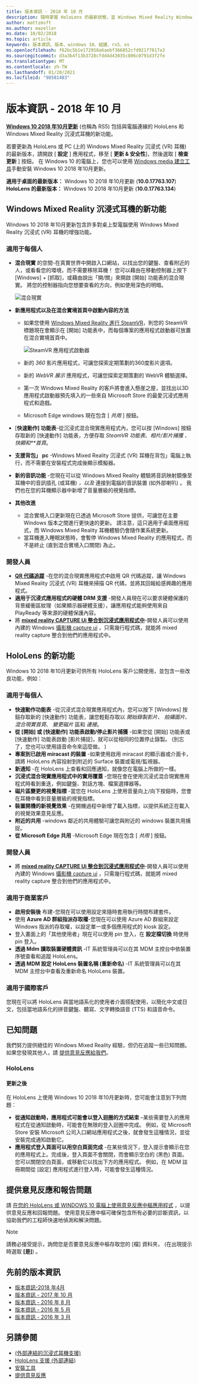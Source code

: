 ```yaml
---
title: 版本資訊 - 2018 年 10 月
description: 隨時掌握 HoloLens 的最新狀態，並 Windows Mixed Reality Windows 10 十月 2018/RS5 Update 的版本資訊。
author: mattzmsft
ms.author: mazeller
ms.date: 10/02/2018
ms.topic: article
keywords: 版本資訊、版本、windows 10、組建、rs5、os
ms.openlocfilehash: f62bc5b1e172958a6aebf366852cfd921f7817a3
ms.sourcegitcommit: d3a3b4f13b3728cfdd4d43035c806c0791d3f2fe
ms.translationtype: MT
ms.contentlocale: zh-TW
ms.lasthandoff: 01/20/2021
ms.locfileid: "98581483"
---
```

# <a name="release-notes---october-2018"></a>版本資訊 - 2018 年 10 月

**[Windows 10 2018 年10月更新](https://blogs.windows.com/windowsexperience/2018/10/02/find-out-whats-new-in-windows-and-office-in-october/)** (也稱為 RS5) 包括與電腦連線的 HoloLens 和 Windows Mixed Reality 沉浸式耳機的新功能。 

若要更新為 HoloLens 或 PC (上的 Windows Mixed Reality 沉浸式 (VR) 耳機) 的最新版本，請開啟 [ **設定** ] 應用程式，移至 [ **更新 & 安全性**]，然後選取 [ **檢查更新** ] 按鈕。 在 Windows 10 的電腦上，您也可以使用 [Windows media 建立工具](https://www.microsoft.com/software-download/windows10)手動安裝 Windows 10 2018 年10月更新。

**適用于桌面的最新版本：** Windows 10 2018 年10月更新 (**10.0.17763.107**) <br>
**HoloLens 的最新版本：** Windows 10 2018 年10月更新 (**10.0.17763.134**) <br>

## <a name="new-features-for-windows-mixed-reality-immersive-headsets"></a>Windows Mixed Reality 沉浸式耳機的新功能

Windows 10 2018 年10月更新包含許多對桌上型電腦使用 Windows Mixed Reality 沉浸式 (VR) 耳機的增強功能。

### <a name="for-everyone"></a>適用于每個人

* **混合現實** 的空間-在真實世界中開啟入口網站，以找出您的鍵盤、查看附近的人，或看看您的環境，而不需要移除耳機！ 您可以藉由在移動控制器上按下 [Windows] + [抓取]，或藉由說出「開/關」來開啟 [開始] 功能表的混合現實。 將您的控制器指向您想要查看的方向，例如使用深色的明暗。

    ![混合現實](images/mr-flashlight.png)

* **新應用程式以及在混合實境首頁中啟動內容的方法**
    * 如果您使用 [Windows Mixed Reality 進行 SteamVR](./using-steamvr-with-windows-mixed-reality.md)，則您的 SteamVR 標題現在會顯示在 [開始] 功能表中，而每個專案的應用程式啟動器可放置在混合實境首頁中。
    
        ![SteamVR 應用程式啟動器](images/steamvr-launchers.png)
        
    * 新的 *360* 影片應用程式，可讓您探索定期策劃的360度影片選項。
    * 新的 *WebVR 展示* 應用程式，可讓您探索定期策劃的 WebVR 體驗選擇。
    * 第一次 Windows Mixed Reality 的客戶將會進入懸崖之屋，並找出以3D 應用程式啟動器預先填入的一些來自 Microsoft Store 的最愛沉浸式應用程式和遊戲。
    * Microsoft Edge windows 現在包含 [ *共用* ] 按鈕。
* [**快速動作] 功能表**-從沉浸式混合現實應用程式內，您可以按 [Windows] 按鈕存取新的 [快速動作] 功能表，方便存取 *SteamVR 功能表*、*相片/影片捕獲* *、快顯和**首頁*。
* **支援背包」 pc** -Windows Mixed Reality 沉浸式 (VR) 耳機在背包」電腦上執行，而不需要在安裝程式完成後顯示模擬器。
* **新的音訊功能** -您現在可以從 Windows Mixed Reality 體驗將音訊映射鏡像至耳機中的音訊插孔 (或耳機) *，以及* 連接到電腦的音訊裝置 (如外部喇叭) 。 我們也在您的耳機顯示器中新增了音量層級的視覺指標。
* **其他改進**
    * 混合實境入口更新現在已透過 Microsoft Store 提供，可讓您在主要 Windows 版本之間進行更快速的更新。 請注意，這只適用于桌面應用程式，而 Windows Mixed Reality 耳機體驗仍會隨作業系統更新。 
    * 當耳機進入睡眠狀態時，會暫停 Windows Mixed Reality 的應用程式，而不是終止 (直到混合實境入口關閉) 為止。
    
### <a name="for-developers"></a>開發人員

* **[QR 代碼追蹤](/windows/mixed-reality/develop/platform-capabilities-and-apis/qr-code-tracking)** -在您的混合現實應用程式中啟用 QR 代碼追蹤，讓 Windows Mixed Reality 沉浸式 (VR) 耳機來掃描 QR 代碼，並將其回報給感興趣的應用程式。
* **適用于沉浸式應用程式的硬體 DRM 支援** -開發人員現在可以要求硬體保護的背景緩衝區紋理（如果顯示器硬體支援），讓應用程式能夠使用來自 PlayReady 等來源的硬體保護內容。
* 將 **[mixed reality CAPTURE Ui 整合到沉浸式應用程式中](/windows/mixed-reality/develop/platform-capabilities-and-apis/mixed-reality-capture-for-developers#integrating-mrc-functionality-from-within-your-app)**-開發人員可以使用內建的 Windows [攝影機 capture ui](/windows/uwp/audio-video-camera/capture-photos-and-video-with-cameracaptureui) ，只需幾行程式碼，就能將 mixed reality capture 整合到他們的應用程式中。

## <a name="new-features-for-hololens"></a>HoloLens 的新功能

Windows 10 2018 年10月更新可供所有 HoloLens 客戶公開使用，並包含一些改良功能，例如：

### <a name="for-everyone"></a>適用于每個人

* **快速動作功能表** -從沉浸式混合現實應用程式內，您可以按下 [Windows] 按鈕存取新的 [快速動作] 功能表，讓您輕鬆存取以 *開始錄製影片*、 *拍攝圖片*、 *混合現實首頁*、 *變更磁片* 區和 *連接*。
* **從 [開始] 或 [快速動作] 功能表啟動/停止影片捕獲** -如果您從 [開始] 功能表或 [快速動作] 功能表啟動 [影片捕捉]，就可以從相同的位置停止錄製。  (別忘了，您也可以使用語音命令來這麼做。 ) 
* **專案到已啟用 miracast 的裝置** -如果使用啟用 miracast 的顯示器或介面卡，請將 HoloLens 內容投射到附近的 Surface 裝置或電視/監視器。
* **新通知** -在 HoloLens 上查看和回應通知，就像您在電腦上所做的一樣。  
* **沉浸式混合現實應用程式中的實用覆蓋** -您現在會在使用沉浸式混合現實應用程式時看到重迭，例如鍵盤、對話方塊、檔案選擇器等。
* **磁片區變更的視覺指標** -當您在 HoloLens 上使用音量向上/向下按鈕時，您會在耳機中看到音量層級的視覺指標。
* **裝置開機的新視覺效果** -在開機過程中新增了載入指標，以提供系統正在載入的視覺效果意見反應。
* **附近的共用** -windows 鄰近的共用體驗可讓您與附近的 windows 裝置共用捕捉。  
* **從 Microsoft Edge 共用** -Microsoft Edge 現在包含 [ *共用* ] 按鈕。 

### <a name="for-developers"></a>開發人員

* 將 **[mixed reality CAPTURE Ui 整合到沉浸式應用程式中](/windows/mixed-reality/develop/platform-capabilities-and-apis/mixed-reality-capture-for-developers#integrating-mrc-functionality-from-within-your-app)**-開發人員可以使用內建的 Windows [攝影機 capture ui](/windows/uwp/audio-video-camera/capture-photos-and-video-with-cameracaptureui) ，只需幾行程式碼，就能將 mixed reality capture 整合到他們的應用程式中。

### <a name="for-commercial-customers"></a>適用于商業客戶

* **啟用安裝後** 布建-您現在可以使用設定來隨時套用執行時間布建套件。
* 使用 **Azure AD 群組指派存取權**-您現在可以使用 Azure AD 群組來設定 Windows 指派的存取權，以設定單一或多個應用程式的 kiosk 設定。
* 登入畫面上的「其他使用者」現在可以使用 pin 登入，在 **設定檔切換** 時使用 pin 登入。 
* **透過 Mdm 讀取裝置硬體資訊** -IT 系統管理員可以在其 MDM 主控台中依裝置序號查看和追蹤 HoloLens。
* **透過 MDM 設定 HoloLens 裝置名稱 (重新命名)** -IT 系統管理員可以在其 MDM 主控台中查看及重新命名 HoloLens 裝置。

### <a name="for-international-customers"></a>適用于國際客戶

您現在可以將 HoloLens 與當地語系化的使用者介面搭配使用，以簡化中文或日文，包括當地語系化的拼音鍵盤、聽寫、文字轉換語音 (TTS) 和語音命令。

## <a name="known-issues"></a>已知問題

我們努力提供絕佳的 Windows Mixed Reality 經驗，但仍在追蹤一些已知問題。 如果您發現其他人，請 [提供意見反應給我們](/windows/mixed-reality/give-us-feedback)。

### <a name="hololens"></a>HoloLens
 
#### <a name="after-update"></a>更新之後
在 HoloLens 上使用 Windows 10 2018 年10月更新時，您可能會注意到下列問題：
* **從通知啟動時，應用程式可能會以登入迴圈的方式結束** –某些需要登入的應用程式在從通知啟動時，可能會在無限的登入迴圈中完成。 例如，從 Microsoft Store 安裝 Microsoft 公司入口網站應用程式之後，就會發生這種情況，並從安裝完成通知啟動它。
* **應用程式登入頁面可以用空白頁面完成** -在某些情況下，登入提示會顯示在您的應用程式上。完成後，登入頁面不會關閉，而會顯示空白的 (黑色) 頁面。 您可以關閉空白頁面，或移動它以找出下方的應用程式。 例如，在 MDM 註冊期間從 [設定] 應用程式進行登入時，可能會發生這種情況。 

## <a name="provide-feedback-and-report-issues"></a>提供意見反應和報告問題

請 [在您的 HoloLens 或 WINDOWS 10 電腦上使用意見反應中樞應用程式](/windows/mixed-reality/give-us-feedback) ，以提供意見反應和回報問題。 使用意見反應中樞可確保包含所有必要的診斷資訊，以協助我們的工程師快速地偵測和解決問題。

>[!NOTE]
>請務必接受提示，詢問您是否要意見反應中樞存取您的 [檔] 資料夾， (在出現提示時選取 **[是]**) 。

## <a name="prior-release-notes"></a>先前的版本資訊

* [版本資訊-2018 年4月](release-notes-april-2018.md)
* [版本資訊 - 2017 年 10 月](release-notes-october-2017.md)
* [版本資訊 - 2016 年 8 月](release-notes-august-2016.md)
* [版本資訊 - 2016 年 5 月](release-notes-may-2016.md)
* [版本資訊 - 2016 年 3 月](release-notes-march-2016.md)

## <a name="see-also"></a>另請參閱
* [ (外部連結的沉浸式耳機支援) ](./troubleshooting-windows-mixed-reality.md)
* [HoloLens 支援 (外部連結) ](https://support.microsoft.com/products/hololens)
* [安裝工具](/windows/mixed-reality/develop/install-the-tools)
* [提供意見反應](/windows/mixed-reality/give-us-feedback)